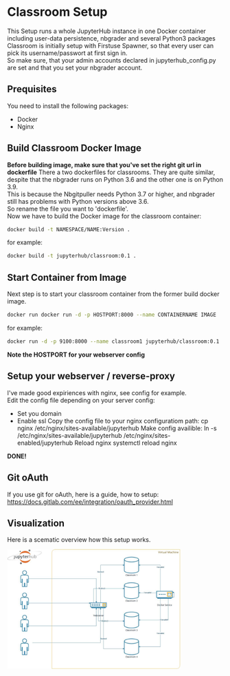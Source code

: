 # Classroom Setup
This Setup runs a whole JupyterHub instance in one Docker container including user-data persistence, nbgrader and several Python3 packages  
Classroom is initially setup with Firstuse Spawner, so that every user can pick its username/passwort at first sign in.  
So make sure, that your admin accounts declared in jupyterhub_config.py are set and that you set your nbgrader account.  
## Prequisites
You need to install the following packages:  
* Docker
* Nginx 

## Build Classroom Docker Image  
**Before building image, make sure that you've set the right git url in dockerfile** 
There a two dockerfiles for classrooms. They are quite similar, despite that the nbgrader runs on Python 3.6 and the other one is on Python 3.9.  
This is because the Nbgitpuller needs Python 3.7 or higher, and nbgrader still has problems with Python versions above 3.6.  
So rename the file you want to 'dockerfile'.  
Now we have to build the Docker image for the classroom container:
````bash
docker build -t NAMESPACE/NAME:Version .  
````
for example: 
````bash
docker build -t jupyterhub/classroom:0.1 .  
````
## Start Container from Image
Next step is to start your classroom container from the former build docker image.   
````bash
docker run docker run -d -p HOSTPORT:8000 --name CONTAINERNAME IMAGE  
````
for example:  
````bash
docker run -d -p 9100:8000 --name classroom1 jupyterhub/classroom:0.1  
````
**Note the HOSTPORT for your webserver config**  

## Setup your webserver / reverse-proxy
I've made good expiriences with nginx, see config for example.  
Edit the config file depending on your server config:
* Set you domain
* Enable ssl
Copy the config file to your nginx configuratiom path:
    cp nginx /etc/nginx/sites-available/jupyterhub
Make config availible:
    ln -s /etc/nginx/sites-available/jupyterhub /etc/nginx/sites-enabled/jupyterhub
Reload nginx
    systemctl reload nginx  

**DONE!** 
## Git oAuth
If you use git for oAuth, here is a guide, how to setup:  
<https://docs.gitlab.com/ee/integration/oauth_provider.html>
 
## Visualization
Here is a scematic overview how this setup works.  

<img src="https://github.com/Energy23/JupyterHub/blob/5d1b3e07e1c5565a5c1b9775b820f13c58c05462/.img/classroom.jpg" width="80%">
